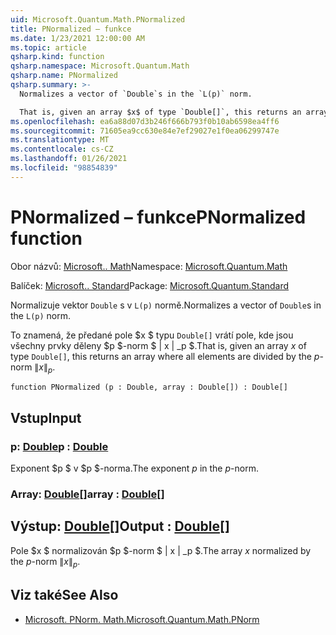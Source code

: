 ```yaml
---
uid: Microsoft.Quantum.Math.PNormalized
title: PNormalized – funkce
ms.date: 1/23/2021 12:00:00 AM
ms.topic: article
qsharp.kind: function
qsharp.namespace: Microsoft.Quantum.Math
qsharp.name: PNormalized
qsharp.summary: >-
  Normalizes a vector of `Double`s in the `L(p)` norm.

  That is, given an array $x$ of type `Double[]`, this returns an array where all elements are divided by the $p$-norm $\|x\|_p$.
ms.openlocfilehash: ea6a88d07d3b246f666b793f0b10ab6598ea4ff6
ms.sourcegitcommit: 71605ea9cc630e84e7ef29027e1f0ea06299747e
ms.translationtype: MT
ms.contentlocale: cs-CZ
ms.lasthandoff: 01/26/2021
ms.locfileid: "98854839"
---
```

# <a name="pnormalized-function"></a><span data-ttu-id="1a216-102">PNormalized – funkce</span><span class="sxs-lookup"><span data-stu-id="1a216-102">PNormalized function</span></span>

<span data-ttu-id="1a216-103">Obor názvů: [Microsoft.. Math](xref:Microsoft.Quantum.Math)</span><span class="sxs-lookup"><span data-stu-id="1a216-103">Namespace: [Microsoft.Quantum.Math](xref:Microsoft.Quantum.Math)</span></span>

<span data-ttu-id="1a216-104">Balíček: [Microsoft.. Standard](https://nuget.org/packages/Microsoft.Quantum.Standard)</span><span class="sxs-lookup"><span data-stu-id="1a216-104">Package: [Microsoft.Quantum.Standard](https://nuget.org/packages/Microsoft.Quantum.Standard)</span></span>


<span data-ttu-id="1a216-105">Normalizuje vektor `Double` s v `L(p)` normě.</span><span class="sxs-lookup"><span data-stu-id="1a216-105">Normalizes a vector of `Double`s in the `L(p)` norm.</span></span>

<span data-ttu-id="1a216-106">To znamená, že předané pole $x $ typu `Double[]` vrátí pole, kde jsou všechny prvky děleny $p $-norm $ \| x \| _p $.</span><span class="sxs-lookup"><span data-stu-id="1a216-106">That is, given an array $x$ of type `Double[]`, this returns an array where all elements are divided by the $p$-norm $\|x\|_p$.</span></span>

```qsharp
function PNormalized (p : Double, array : Double[]) : Double[]
```


## <a name="input"></a><span data-ttu-id="1a216-107">Vstup</span><span class="sxs-lookup"><span data-stu-id="1a216-107">Input</span></span>

### <a name="p--double"></a><span data-ttu-id="1a216-108">p: [Double](xref:microsoft.quantum.lang-ref.double)</span><span class="sxs-lookup"><span data-stu-id="1a216-108">p : [Double](xref:microsoft.quantum.lang-ref.double)</span></span>

<span data-ttu-id="1a216-109">Exponent $p $ v $p $-norma.</span><span class="sxs-lookup"><span data-stu-id="1a216-109">The exponent $p$ in the $p$-norm.</span></span>


### <a name="array--double"></a><span data-ttu-id="1a216-110">Array: [Double](xref:microsoft.quantum.lang-ref.double)[]</span><span class="sxs-lookup"><span data-stu-id="1a216-110">array : [Double](xref:microsoft.quantum.lang-ref.double)[]</span></span>





## <a name="output--double"></a><span data-ttu-id="1a216-111">Výstup: [Double](xref:microsoft.quantum.lang-ref.double)[]</span><span class="sxs-lookup"><span data-stu-id="1a216-111">Output : [Double](xref:microsoft.quantum.lang-ref.double)[]</span></span>

<span data-ttu-id="1a216-112">Pole $x $ normalizován $p $-norm $ \| x \| _p $.</span><span class="sxs-lookup"><span data-stu-id="1a216-112">The array $x$ normalized by the $p$-norm $\|x\|_p$.</span></span>

## <a name="see-also"></a><span data-ttu-id="1a216-113">Viz také</span><span class="sxs-lookup"><span data-stu-id="1a216-113">See Also</span></span>

- [<span data-ttu-id="1a216-114">Microsoft. PNorm. Math.</span><span class="sxs-lookup"><span data-stu-id="1a216-114">Microsoft.Quantum.Math.PNorm</span></span>](xref:Microsoft.Quantum.Math.PNorm)